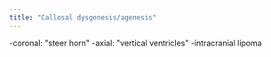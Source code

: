 ```yaml
---
title: "Callosal dysgenesis/agenesis"
---
```

-coronal: &quot;steer horn&quot;
-axial: &quot;vertical ventricles&quot;
-intracranial lipoma

